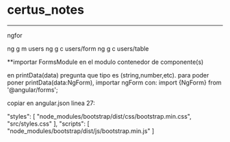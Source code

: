 # certus_notes

---
ngfor


ng g m users
ng g c users/form
ng g c users/table



**importar FormsModule en el modulo contenedor de componente(s)

en printData(data) pregunta que tipo es (string,number,etc).
para poder poner printData(data:NgForm), importar ngForm con: import {NgForm} from '@angular/forms';




copiar en angular.json linea 27:

"styles": [
"node_modules/bootstrap/dist/css/bootstrap.min.css",
"src/styles.css"
],
"scripts": [
"node_modules/bootstrap/dist/js/bootstrap.min.js"
]
